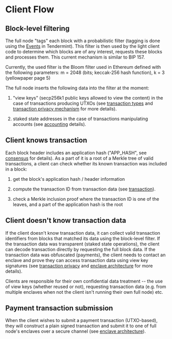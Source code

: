 # Client Flow

## Block-level filtering
The full node "tags" each block with a probabilistic filter (tagging is done using the [Events](https://tendermint.com/docs/spec/abci/abci.html#events) in Tendermint).
This filter is then used by the light client code to determine which blocks are of any interest, requests these blocks and processes them. This current mechanism is similar to BIP 157.

Currently, the used filter is the Bloom filter used in Ethereum defined with the following parameters: m = 2048 (bits; keccak-256 hash function), k = 3 (yellowpaper page 5)

The full node inserts the following data into the filter at the moment:

1) "view keys" (secp256k1 public keys allowed to view the content) in the case of transactions producing UTXOs (see [transaction types](transaction.md) and [transaction privacy mechanism](transaction-privacy.md) for more details).

2) staked state addresses in the case of transactions manipulating accounts (see [accounting](account-utxo.md) details).

## Client knows transaction

Each block header includes an application hash ("APP_HASH", see [consensus](consensus.md) for details). As a part of it is a root of a Merkle tree of valid transactions, a client can check whether its known transaction was included in a block:

1. get the block's application hash / header information

2. compute the transaction ID from transaction data (see [transaction](transaction.md)).

3. check a Merkle inclusion proof where the transaction ID is one of the leaves, and a part of the application hash is the root

## Client doesn't know transaction data
If the client doesn't know transaction data, it can collect valid transaction identifiers from blocks that matched its data using the block-level filter.
If the transaction data was transparent (staked state operations), the client can decode transaction directly by requesting the full block data. If the transaction data was obfuscated (payments), the client needs to contact an enclave and prove they can access transaction data using view key signatures (see [transaction privacy](transaction-privacy.md) and [enclave architecture](enclave-architecture.md) for more details).

Clients are responsible for their own confidential data treatment -- the use of view keys (whether reused or not), requesting transaction data (e.g. from multiple enclaves when not the client isn't running their own full node) etc.

## Payment transaction submission
When the client wishes to submit a payment transaction (UTXO-based), they will construct a plain signed transaction and submit it to one of full node's enclaves over a secure channel (see [enclave architecture](enclave-architecture.md)).
